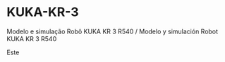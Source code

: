 # KUKA-KR-3
Modelo e simulação Robô KUKA KR 3 R540 / Modelo y simulación Robot KUKA KR 3 R540


Este
